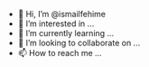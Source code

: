 - 👋 Hi, I’m @ismailfehime
- 👀 I’m interested in ...
- 🌱 I’m currently learning ...
- 💞️ I’m looking to collaborate on ...
- 📫 How to reach me ...

<!---
ismailfehime/ismailfehime is a ✨ special ✨ repository because its `README.md` (this file) appears on your GitHub profile.
You can click the Preview link to take a look at your changes.
--->
